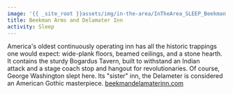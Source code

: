 ```yaml
---
image: '{{ _site_root }}assets/img/in-the-area/InTheArea_SLEEP_Beekman.jpg'
title: Beekman Arms and Delamater Inn
activity: Sleep
---
```

<p>America's oldest continuously operating inn has all the historic trappings one would expect:&nbsp;wide-plank floors, beamed ceilings, and a stone hearth. It&nbsp;contains the sturdy Bogardus Tavern,&nbsp;built to withstand an Indian attack&nbsp;and a stage coach stop and hangout for revolutionaries. Of course, George Washington slept here.&nbsp;Its&nbsp;"sister" inn, the Delameter is&nbsp;considered an American Gothic masterpiece.&nbsp;<a href="http://beekmandelamaterinn.com/">beekmandelamaterinn.com</a></p>